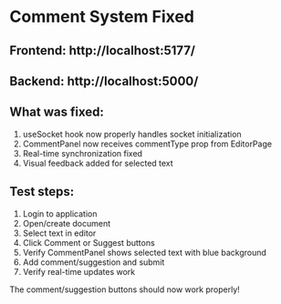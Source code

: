 # Comment System Fixed

## Frontend: http://localhost:5177/
## Backend: http://localhost:5000/

## What was fixed:
1. useSocket hook now properly handles socket initialization
2. CommentPanel now receives commentType prop from EditorPage
3. Real-time synchronization fixed
4. Visual feedback added for selected text

## Test steps:
1. Login to application
2. Open/create document
3. Select text in editor
4. Click Comment or Suggest buttons
5. Verify CommentPanel shows selected text with blue background
6. Add comment/suggestion and submit
7. Verify real-time updates work

The comment/suggestion buttons should now work properly!
